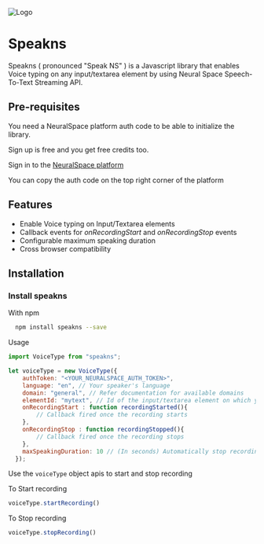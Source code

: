 
![Logo](https://platform.neuralspace.ai/static/media/logo.e09c49e6.svg)


# Speakns

Speakns ( pronounced "Speak NS" ) is a Javascript library that enables Voice typing on any input/textarea element by using Neural Space Speech-To-Text Streaming API.

## Pre-requisites

You need a NeuralSpace platform auth code to be able to initialize the library.

Sign up is free and you get free credits too.

Sign in to the [NeuralSpace platform](https://platform.neuralspace.ai/)

You can copy the auth code on the top right corner of the platform

## Features

- Enable Voice typing on Input/Textarea elements
- Callback events for *onRecordingStart* and  *onRecordingStop* events
- Configurable maximum speaking duration
- Cross browser compatibility


## Installation

### Install speakns 

With npm

```bash
  npm install speakns --save
```
Usage

```javascript
import VoiceType from "speakns";

let voiceType = new VoiceType({
    authToken: "<YOUR_NEURALSPACE_AUTH_TOKEN>",
    language: "en", // Your speaker's language
    domain: "general", // Refer documentation for available domains
    elementId: "mytext", // Id of the input/textarea element on which you want to initialize voice typing
    onRecordingStart : function recordingStarted(){
        // Callback fired once the recording starts
    },
    onRecordingStop : function recordingStopped(){
        // Callback fired once the recording stops
    },
    maxSpeakingDuration: 10 // (In seconds) Automatically stop recording after configuring the interval here
  });
```

Use the `voiceType` object apis to start and stop recording

To Start recording

```javascript
voiceType.startRecording()
```

To Stop recording

```javascript
voiceType.stopRecording()
```